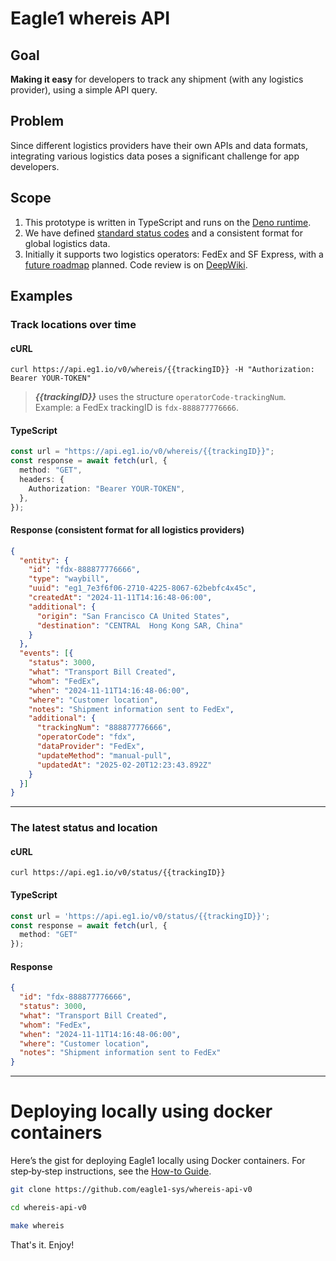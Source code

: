 # Eagle1 whereis API

## Goal
**Making it easy** for developers to track any shipment (with any logistics provider), using a simple API query.

## Problem
Since different logistics providers have their own APIs and data formats, integrating various logistics data poses a significant challenge for app developers.

## Scope
1. This prototype is written in TypeScript and runs on the [Deno runtime](https://deno.com).
2. We have defined [standard status codes](metadata/status-codes.jsonc) and a consistent format for global logistics data.
3. Initially it supports two logistics operators: FedEx and SF Express, with a [future roadmap](https://github.com/eagle1-sys/whereis-api-v0/discussions/97) planned. Code review is on [DeepWiki](https://deepwiki.com/eagle1-sys/whereis-api-v0).

## Examples

### Track locations over time

#### cURL
```shell
curl https://api.eg1.io/v0/whereis/{{trackingID}} -H "Authorization: Bearer YOUR-TOKEN"
```

> ***{{trackingID}}*** uses the structure `operatorCode-trackingNum`. Example: a FedEx trackingID is `fdx-888877776666`.

#### TypeScript
```TypeScript
const url = "https://api.eg1.io/v0/whereis/{{trackingID}}";
const response = await fetch(url, {
  method: "GET",
  headers: {
    Authorization: "Bearer YOUR-TOKEN",
  },
});
```

#### Response (consistent format for all logistics providers)
```JSON
{
  "entity": {
    "id": "fdx-888877776666",
    "type": "waybill",
    "uuid": "eg1_7e3f6f06-2710-4225-8067-62bebfc4x45c",
    "createdAt": "2024-11-11T14:16:48-06:00",
    "additional": {
      "origin": "San Francisco CA United States",
      "destination": "CENTRAL  Hong Kong SAR, China"
    }
  },
  "events": [{
    "status": 3000,
    "what": "Transport Bill Created",
    "whom": "FedEx",
    "when": "2024-11-11T14:16:48-06:00",
    "where": "Customer location",
    "notes": "Shipment information sent to FedEx",
    "additional": {
      "trackingNum": "888877776666",
      "operatorCode": "fdx",
      "dataProvider": "FedEx",
      "updateMethod": "manual-pull",
      "updatedAt": "2025-02-20T12:23:43.892Z"
    }
  }]
}
```

---

### The latest status and location

#### cURL
```shell
curl https://api.eg1.io/v0/status/{{trackingID}}
```

#### TypeScript
```TypeScript
const url = 'https://api.eg1.io/v0/status/{{trackingID}}';
const response = await fetch(url, {
  method: "GET"
});
```

#### Response
```json
{
  "id": "fdx-888877776666",
  "status": 3000,
  "what": "Transport Bill Created",
  "whom": "FedEx",
  "when": "2024-11-11T14:16:48-06:00",
  "where": "Customer location",
  "notes": "Shipment information sent to FedEx"
}
```

---

# Deploying locally using docker containers

Here’s the gist for deploying Eagle1 locally using Docker containers. For step‑by‑step instructions, see the [How-to Guide](https://github.com/eagle1-sys/whereis-api-v0/wiki/How-to-deploy-locally-using-Docker).

```bash
git clone https://github.com/eagle1-sys/whereis-api-v0

cd whereis-api-v0

make whereis
```

That's it. Enjoy!
